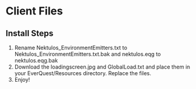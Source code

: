 # Client Files

## Install Steps
1. Rename Nektulos_EnvironmentEmitters.txt to Nektulos_EnvironmentEmitters.txt.bak and nektulos.eqg to nektulos.eqg.bak
2. Download the loadingscreen.jpg and GlobalLoad.txt and place them in your EverQuest/Resources directory. Replace the files.
3. Enjoy!
